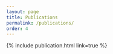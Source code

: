 ```yaml
---
layout: page
title: Publications
permalink: /publications/
order: 4
---
```


{% include publication.html link=true %}
